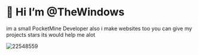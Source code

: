 
# 👋 Hi I’m @TheWindows

 im a small PocketMine Developer 
 also i make websites too you can give my projects stars its would help me alot

![22548559](https://github.com/user-attachments/assets/0563b646-a708-4e73-a990-e9e689e2f15c)

